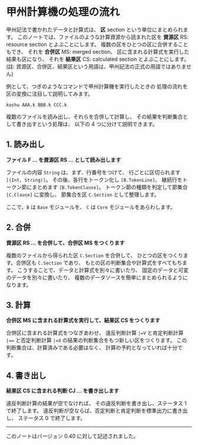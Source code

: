 # 甲州計算機の処理の流れ


甲州記法で書かれたデータと計算式は、
**区** section という単位にまとめられます。
このノートでは、ファイルのような計算資源から読まれた区を
**資源区** RS: resource section とよぶことにします。
複数の区をひとつの区に合併することもでき、
それを **合併区** MS: merged section、
区に含まれる計算式を実行した結果も区になり、
それを **結果区** CS: calculated section とよぶことにします。
(註: 資源区、合併区、結果区という用語は、甲州記法の正式の用語ではありません)

例として、つぎのようなコマンドで甲州計算機を実行したときの
処理の流れを区の変換に注目して説明してみます。

    koshu AAA.k BBB.k CCC.k

複数のファイルを読み出し、それらを合併して計算し、
その結果を判断集合として書き出すという処理は、
以下の 4 つに分けて説明できます。


## 1. 読み出し

**ファイル F ... を資源区 RS ... として読み出します**

ファイルの内容 `String` は、まず、行番号をつけて、
行ごとに区切られます `[(Int, String)]`。
その後、各行をトークン化し `[B.TokenLine]`、
継続行をトークン節にまとめます `[B.TokenClause]`。
トークン節の種類を判定して節集合 `[C.Clause]` に変換し、
節集合を区 `C.Section` として整理します。

ここで、`B` は `Base` モジュールを、
`C` は `Core` モジュールをあらわします。


## 2. 合併

**資源区 RS ... を合併して、合併区 MS をつくります**

複数のファイルから得られた区 `C.Section` を合併して、
ひとつの区をつくります。合併区も `C.Section` であり、
もとの区の判断集合や計算式をすべてもちます。
こうすることで、データと計算式を別々に書いたり、
固定のデータと可変のデータを別々に書いたり、
複数のデータソースを簡単にまとめられるようになります。


## 3. 計算

**合併区 MS に含まれる計算式を実行して、結果区 CS をつくります**

合併区に含まれる計算式をつなぎあわせ、
違反判断計算 `|=V` と肯定判断計算 `|==` と否定判断計算 `|=X`
の結果の判断集合をもつ新しい区をつくります。
この判断集合は、計算済みである必要はなく、
計算の予約となっていれば十分です。


## 4. 書き出し

**結果区 CS に含まれる判断 CJ ... を書き出します**

違反判断計算の結果が空でなければ、
その違反判断を書き出し、ステータス 1 で終了します。
違反判断が空ならば、否定判断と肯定判断を標準出力に書き出し、
ステータス 0 で終了します。

------------------------------------------------------------------

このノートはバージョン 0.40 に対して記述されました。

